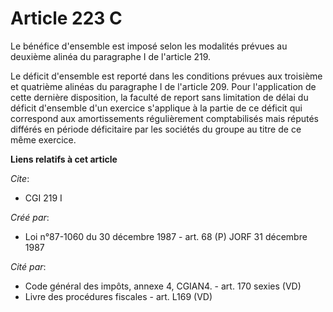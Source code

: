 # Article 223 C

Le bénéfice d'ensemble est imposé selon les modalités prévues au deuxième alinéa du paragraphe I de l'article 219.

Le déficit d'ensemble est reporté dans les conditions prévues aux troisième et quatrième alinéas du paragraphe I de l'article
209. Pour l'application de cette dernière disposition, la faculté de report sans limitation de délai du déficit d'ensemble
d'un exercice s'applique à la partie de ce déficit qui correspond aux amortissements régulièrement comptabilisés mais réputés
différés en période déficitaire par les sociétés du groupe au titre de ce même exercice.

**Liens relatifs à cet article**

_Cite_:

  - CGI 219 I

_Créé par_:

  - Loi n°87-1060 du 30 décembre 1987 - art. 68 (P) JORF 31 décembre 1987

_Cité par_:

  - Code général des impôts, annexe 4, CGIAN4. - art. 170 sexies (VD)
  - Livre des procédures fiscales - art. L169 (VD)
